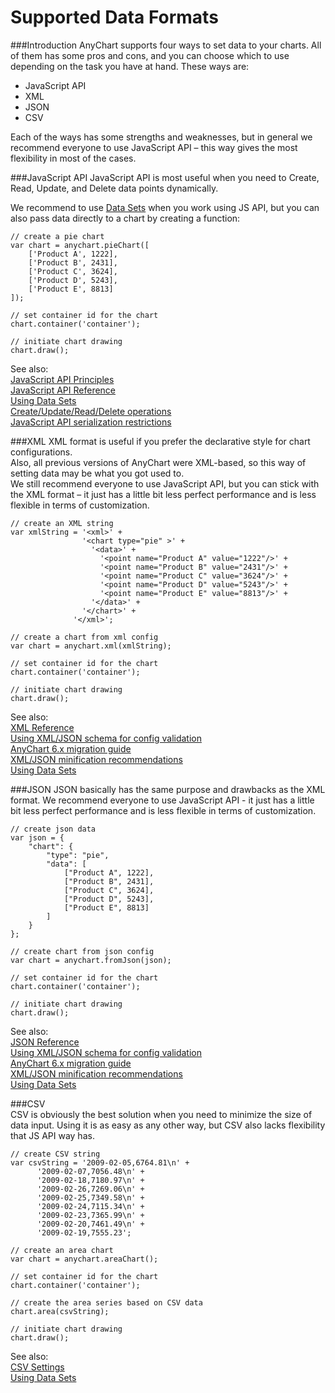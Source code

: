 Supported Data Formats
=================

###Introduction
AnyChart supports four ways to set data to your charts. All of them has some pros and cons, and you can choose which to use depending on the task you have at hand. These ways are:
* JavaScript API
* XML
* JSON
* CSV

Each of the ways has some strengths and weaknesses, but in general we recommend everyone to use JavaScript API – this way gives the most flexibility in most of the cases.


###JavaScript API
JavaScript API is most useful when you need to Create, Read, Update, and Delete data points dynamically. 

We recommend to use <a href="./Working_with_Data/Using_Data_Sets">Data Sets</a> when you work using JS API, but you can also pass data directly to a chart by creating a function:
```
// create a pie chart
var chart = anychart.pieChart([
    ['Product A', 1222],
    ['Product B', 2431],
    ['Product C', 3624],
    ['Product D', 5243],
    ['Product E', 8813]
]);

// set container id for the chart
chart.container('container');

// initiate chart drawing
chart.draw();
```
See also:  
<a href="./JavaScript_API_Principles">JavaScript API Principles</a>  
<a href="http://anychart.com/products/anychart7/api-reference?format=js">JavaScript API Reference</a>  
<a href="./Working_with_Data/Using_Data_Sets">Using Data Sets</a>  
<a href="./Working_with_Data/Create_Update_Read_Delete_operations">Create/Update/Read/Delete operations</a>  
<a href="./Export/JavaScript_API_Serialization_Restrictions">JavaScript API serialization restrictions</a>   

###XML
XML format is useful if you prefer the declarative style for chart configurations.  
Also, all previous versions of AnyChart were XML-based, so this way of setting data may be what you got used to.  
We still recommend everyone to use JavaScript API, but you can stick with the XML format – it just has a little bit less perfect performance and is less flexible in terms of customization.
```
// create an XML string
var xmlString = '<xml>' +
                '<chart type="pie" >' +
                  '<data>' +
                    '<point name="Product A" value="1222"/>' +
                    '<point name="Product B" value="2431"/>' +
                    '<point name="Product C" value="3624"/>' +
                    '<point name="Product D" value="5243"/>' +
                    '<point name="Product E" value="8813"/>' +
                  '</data>' +
                '</chart>' +
              '</xml>';
              
// create a chart from xml config              
var chart = anychart.xml(xmlString);

// set container id for the chart
chart.container('container');

// initiate chart drawing
chart.draw();
```
See also:  
<a href="http://anychart.com/products/anychart7/api-reference?format=xml">XML Reference</a>  
<a href="./Working_with_Data/Using_XML_JSON_Schemas_for_Config_Validation">Using XML/JSON schema for config validation</a>  
<a href="./AnyChart_6.x_Migration_Guide">AnyChart 6.x migration guide</a>  
<a href="./Working_with_Data/XML_JSON_minification_recommendations.md">XML/JSON minification recommendations</a>  
<a href="./Working_with_Data/Using_Data_Sets">Using Data Sets</a>   

###JSON
JSON basically has the same purpose and drawbacks as the XML format. We recommend everyone to use JavaScript API - it just has a little bit less perfect performance and is less flexible in terms of customization.
```
// create json data
var json = {
    "chart": {
        "type": "pie",
        "data": [
            ["Product A", 1222],
            ["Product B", 2431],
            ["Product C", 3624],
            ["Product D", 5243],
            ["Product E", 8813]
        ]
    }
};

// create chart from json config              
var chart = anychart.fromJson(json);

// set container id for the chart
chart.container('container');

// initiate chart drawing
chart.draw();
```
See also:  
<a href="http://anychart.com/products/anychart7/api-reference?format=json">JSON Reference</a>  
<a href="./Working_with_Data/Using_XML_JSON_Schemas_for_Config_Validation">Using XML/JSON schema for config validation</a>  
<a href="./AnyChart_6.x_Migration_Guide">AnyChart 6.x migration guide</a>  
<a href="./Working_with_Data/XML_JSON_minification_recommendations.md">XML/JSON minification recommendations</a>  
<a href="./Working_with_Data/Using_Data_Sets">Using Data Sets</a>   

###CSV  
CSV is obviously the best solution when you need to minimize the size of data input. Using it is as easy as any other way, but CSV also lacks flexibility that JS API way has.
```
// create CSV string
var csvString = '2009-02-05,6764.81\n' +
      '2009-02-07,7056.48\n' +
      '2009-02-18,7180.97\n' +
      '2009-02-26,7269.06\n' +
      '2009-02-25,7349.58\n' +
      '2009-02-24,7115.34\n' +
      '2009-02-23,7365.99\n' +
      '2009-02-20,7461.49\n' +
      '2009-02-19,7555.23';
      
// create an area chart      
var chart = anychart.areaChart();

// set container id for the chart
chart.container('container');

// create the area series based on CSV data
chart.area(csvString);

// initiate chart drawing
chart.draw();
```
See also:  
<a href="./Working_with_Data/CSV_Settings">CSV Settings</a>  
<a href="./Working_with_Data/Using_Data_Sets">Using Data Sets</a>    

